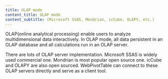 ```yaml
---
title: OLAP mode
content_title: OLAP mode
content_subtitle: (Microsoft SSAS, Mondrian, icCube, OLAPY, etc.)
---
```

<p>
OLAP(online analytical processing) enable users to analyze multidimensional data interactively.
In OLAP mode, all data persistent in an OLAP database and all calculations run in an OLAP server. 
</p>

<p>
There are lots of OLAP server implementation. Microsoft SSAS is widely used commercial one.
Mondrian is most popular open source one. icCube and OLAPY are also open sourced.
WebPivotTable can connect to these OLAP servers directly and serve as a client tool.
</p>
